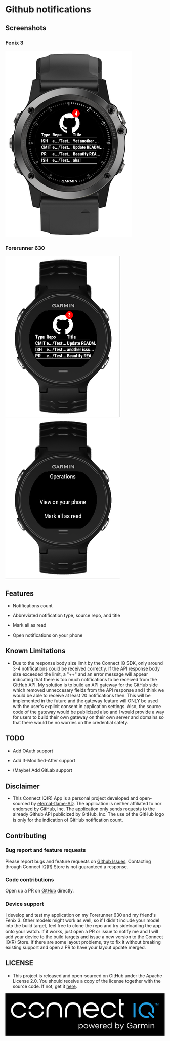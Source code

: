 # Github notifications

## Screenshots

### Fenix 3
![Screenshot](https://github.com/eternal-flame-AD/git-notifications-ciq/blob/master/docs/img/git-notification-fenix3.png?raw=true)
### Forerunner 630
![Screenshot](https://github.com/eternal-flame-AD/git-notifications-ciq/blob/master/docs/img/git-notification-fr630.png?raw=true)
![Screenshot](https://github.com/eternal-flame-AD/git-notifications-ciq/blob/master/docs/img/git-notification-menu.png?raw=true)

## Features

- Notifications count

- Abbreviated notification type, source repo, and title

- Mark all as read

- Open notifications on your phone

## Known Limitations

- Due to the response body size limit by the Connect IQ SDK, only around 3-4 notifications could be received correctly. If the API response body size exceeded the limit, a "++" and an error message will appear indicating that there is too much notifications to be received from the GitHub API. My solution is to build an API gateway for the GitHub side which removed unneccesary fields from the API response and I think we would be able to receive at least 20 notifications then. This will be implemented in the future and the gateway feature will ONLY be used with the user's explicit consent in application settings. Also, the source code of the gateway would be publicized also and I would provide a way for users to build their own gateway on their own server and domains so that there would be no worries on the credential safety.

## TODO

- Add OAuth support

- Add If-Modified-After support

- (Maybe) Add GitLab support

## Disclaimer

- This Connect IQ(R) App is a personal project developed and open-sourced by [eternal-flame-AD](https://github.com/eternal-flame-AD). The application is neither affiliated to nor endorsed by GitHub, Inc. The application only sends requests to the already Github API publicized by GitHub, Inc. The use of the GitHub logo is only for the indication of GitHub notification count.

## Contributing

### Bug report and feature requests

Please report bugs and feature requests on [Github Issues](https://github.com/eternal-flame-AD/git-notifications-ciq/issues). Contacting through Connect IQ(R) Store is not guaranteed a response.

### Code contributions

Open up a PR on [GitHub](https://github.com/eternal-flame-AD/git-notifications-ciq/pulls) directly.

### Device support

I develop and test my application on my Forerunner 630 and my friend's Fenix 3. Other models might work as well, so if I didn't include your model into the build target, feel free to clone the repo and try sideloading the app onto your watch. If it works, just open a PR or issue to notify me and I will add your device to the build targets and issue a new version to the Connect IQ(R) Store. If there are some layout problems, try to fix it without breaking existing support and open a PR to have your layout update merged.

## LICENSE 

- This project is released and open-sourced on GitHub under the Apache License 2.0. You should receive a copy of the license together with the source code. If not, get it [here](https://github.com/eternal-flame-AD/git-notifications-ciq/blob/master/LICENSE).

![Connect IQ(R)](https://github.com/eternal-flame-AD/git-notifications-ciq/blob/master/docs/img/connect-iq-logo-white.png?raw=true)